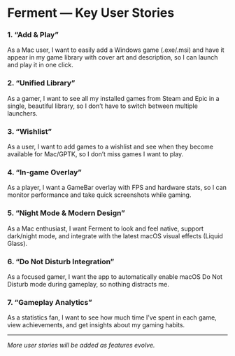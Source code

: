 # Ferment — Key User Stories

### 1. “Add & Play”  
As a Mac user, I want to easily add a Windows game (.exe/.msi) and have it appear in my game library with cover art and description, so I can launch and play it in one click.

### 2. “Unified Library”  
As a gamer, I want to see all my installed games from Steam and Epic in a single, beautiful library, so I don’t have to switch between multiple launchers.

### 3. “Wishlist”  
As a user, I want to add games to a wishlist and see when they become available for Mac/GPTK, so I don’t miss games I want to play.

### 4. “In-game Overlay”  
As a player, I want a GameBar overlay with FPS and hardware stats, so I can monitor performance and take quick screenshots while gaming.

### 5. “Night Mode & Modern Design”  
As a Mac enthusiast, I want Ferment to look and feel native, support dark/night mode, and integrate with the latest macOS visual effects (Liquid Glass).

### 6. “Do Not Disturb Integration”  
As a focused gamer, I want the app to automatically enable macOS Do Not Disturb mode during gameplay, so nothing distracts me.

### 7. “Gameplay Analytics”  
As a statistics fan, I want to see how much time I’ve spent in each game, view achievements, and get insights about my gaming habits.

---

_More user stories will be added as features evolve._
